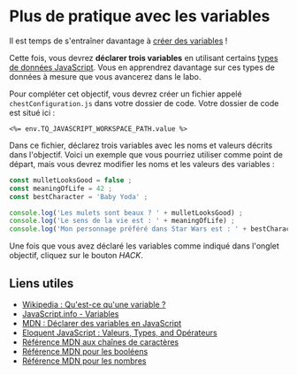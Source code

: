 # Plus de pratique avec les variables

Il est temps de s'entraîner davantage à [créer des variables](https://fr.javascript.info/variables) !

Cette fois, vous devrez **déclarer trois variables** en utilisant certains [types de données JavaScript](https://developer.mozilla.org/fr/docs/Web/JavaScript/Data_structures). Vous en apprendrez davantage sur ces types de données à mesure que vous avancerez dans le labo.

Pour compléter cet objectif, vous devrez créer un fichier appelé `chestConfiguration.js` dans votre dossier de code. Votre dossier de code est situé ici :

`<%= env.TQ_JAVASCRIPT_WORKSPACE_PATH.value %>`

Dans ce fichier, déclarez trois variables avec les noms et valeurs décrits dans l'objectif. Voici un exemple que vous pourriez utiliser comme point de départ, mais vous devrez modifier les noms et les valeurs des variables :

```js
const mulletLooksGood = false ;
const meaningOfLife = 42 ;
const bestCharacter = 'Baby Yoda' ;

console.log('Les mulets sont beaux ? ' + mulletLooksGood) ;
console.log('Le sens de la vie est : ' + meaningOfLife) ;
console.log('Mon personnage préféré dans Star Wars est : ' + bestCharacter) ;
```

Une fois que vous avez déclaré les variables comme indiqué dans l'onglet objectif, cliquez sur le bouton *HACK*.

## Liens utiles

* [Wikipedia : Qu'est-ce qu'une variable ?](https://fr.wikipedia.org/wiki/Variable_(informatique))
* [JavaScript.info - Variables](https://fr.javascript.info/variables)
* [MDN : Déclarer des variables en JavaScript](https://developer.mozilla.org/fr/docs/Web/JavaScript/Guide/Grammar_and_types#d%C3%A9clarations)
* [Eloquent JavaScript : Valeurs, Types, and Opérateurs](https://eloquentjavascript.net/01_values.html)
* [Référence MDN aux chaînes de caractères](https://developer.mozilla.org/fr/docs/Web/JavaScript/Reference/Global_Objects/String)
* [Référence MDN pour les booléens](https://developer.mozilla.org/fr/docs/Web/JavaScript/Reference/Global_Objects/Boolean)
* [Référence MDN pour les nombres](https://developer.mozilla.org/fr/docs/Web/JavaScript/Reference/Global_Objects/Number)
